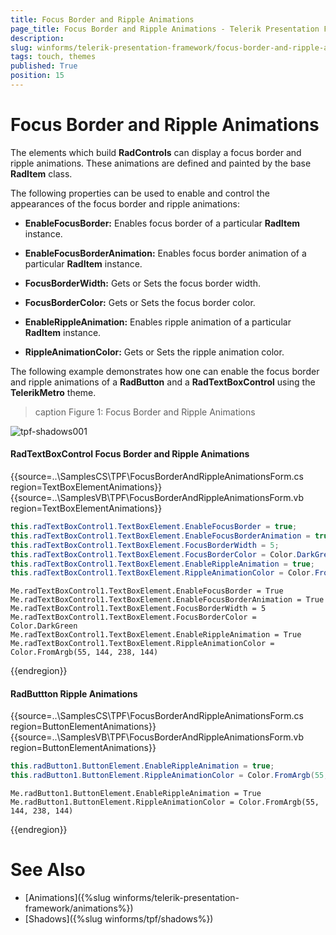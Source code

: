 ```yaml
---
title: Focus Border and Ripple Animations
page_title: Focus Border and Ripple Animations - Telerik Presentation Framework
description:  
slug: winforms/telerik-presentation-framework/focus-border-and-ripple-animations
tags: touch, themes
published: True
position: 15
---
```


# Focus Border and Ripple Animations

The elements which build **RadControls** can display a focus border and ripple animations. These animations are defined and painted by the base **RadItem** class.

The following properties can be used to enable and control the appearances of the focus border and ripple animations:

* **EnableFocusBorder:** Enables focus border of a particular **RadItem** instance.

* **EnableFocusBorderAnimation:** Enables focus border animation of a particular **RadItem** instance.

* **FocusBorderWidth:** Gets or Sets the focus border width.

* **FocusBorderColor:** Gets or Sets the focus border color.

* **EnableRippleAnimation:** Enables ripple animation of a particular **RadItem** instance.

* **RippleAnimationColor:** Gets or Sets the ripple animation color.


The following example demonstrates how one can enable the focus border and ripple animations of a **RadButton** 
and a **RadTextBoxControl** using the **TelerikMetro** theme.

>caption Figure 1: Focus Border and Ripple Animations

![tpf-shadows001](images/tpf-focus-border-and-ripple-animations001.gif)

#### RadTextBoxControl Focus Border and Ripple Animations

{{source=..\SamplesCS\TPF\FocusBorderAndRippleAnimationsForm.cs region=TextBoxElementAnimations}} 
{{source=..\SamplesVB\TPF\FocusBorderAndRippleAnimationsForm.vb region=TextBoxElementAnimations}}
````C#
this.radTextBoxControl1.TextBoxElement.EnableFocusBorder = true;
this.radTextBoxControl1.TextBoxElement.EnableFocusBorderAnimation = true;
this.radTextBoxControl1.TextBoxElement.FocusBorderWidth = 5;
this.radTextBoxControl1.TextBoxElement.FocusBorderColor = Color.DarkGreen;
this.radTextBoxControl1.TextBoxElement.EnableRippleAnimation = true;
this.radTextBoxControl1.TextBoxElement.RippleAnimationColor = Color.FromArgb(55, 144, 238, 144);

````
````VB.NET
Me.radTextBoxControl1.TextBoxElement.EnableFocusBorder = True
Me.radTextBoxControl1.TextBoxElement.EnableFocusBorderAnimation = True
Me.radTextBoxControl1.TextBoxElement.FocusBorderWidth = 5
Me.radTextBoxControl1.TextBoxElement.FocusBorderColor = Color.DarkGreen
Me.radTextBoxControl1.TextBoxElement.EnableRippleAnimation = True
Me.radTextBoxControl1.TextBoxElement.RippleAnimationColor = Color.FromArgb(55, 144, 238, 144)

````



{{endregion}}

#### RadButtton Ripple Animations

{{source=..\SamplesCS\TPF\FocusBorderAndRippleAnimationsForm.cs region=ButtonElementAnimations}} 
{{source=..\SamplesVB\TPF\FocusBorderAndRippleAnimationsForm.vb region=ButtonElementAnimations}}
````C#
this.radButton1.ButtonElement.EnableRippleAnimation = true;
this.radButton1.ButtonElement.RippleAnimationColor = Color.FromArgb(55, 144, 238, 144);

````
````VB.NET
Me.radButton1.ButtonElement.EnableRippleAnimation = True
Me.radButton1.ButtonElement.RippleAnimationColor = Color.FromArgb(55, 144, 238, 144)

````



{{endregion}} 
  
# See Also

* [Animations]({%slug winforms/telerik-presentation-framework/animations%})
* [Shadows]({%slug winforms/tpf/shadows%})
